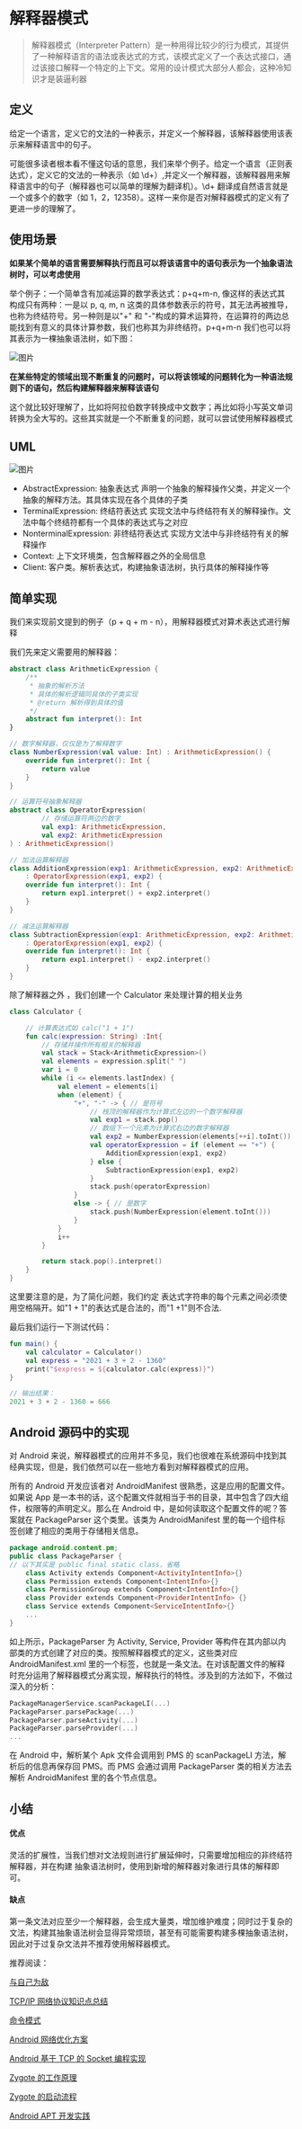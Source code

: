 # 解释器模式

> 解释器模式（Interpreter Pattern）是一种用得比较少的行为模式，其提供了一种解释语言的语法或表达式的方式，该模式定义了一个表达式接口，通过该接口解释一个特定的上下文。常用的设计模式大部分人都会，这种冷知识才是装逼利器



## 定义

给定一个语言，定义它的文法的一种表示，并定义一个解释器，该解释器使用该表示来解释语言中的句子。

可能很多读者根本看不懂这句话的意思，我们来举个例子。给定一个语言（正则表达式），定义它的文法的一种表示（如 \d+）,并定义一个解释器，该解释器用来解释语言中的句子（解释器也可以简单的理解为翻译机）。\d+ 翻译成自然语言就是一个或多个的数字（如 1，2，12358）。这样一来你是否对解释器模式的定义有了更进一步的理解了。

## 使用场景

**如果某个简单的语言需要解释执行而且可以将该语言中的语句表示为一个抽象语法树时，可以考虑使用**

举个例子：一个简单含有加减运算的数学表达式：p+q+m-n, 像这样的表达式其构成只有两种：一是以 p, q, m, n 这类的具体参数表示的符号，其无法再被推导，也称为终结符号。另一种则是以"+" 和 "-"构成的算术运算符，在运算符的两边总能找到有意义的具体计算参数，我们也称其为非终结符。p+q+m-n 我们也可以将其表示为一棵抽象语法树，如下图：

![图片](https://mmbiz.qpic.cn/sz_mmbiz_png/af0927004qr55aFtwRrjc6aun86K0TvPgiah6r6K4WMNKsaVoHsMCW98bUsN9JASKgaic3xlmkRLK1PMM4caTMqw/640?wx_fmt=png&tp=webp&wxfrom=5&wx_lazy=1&wx_co=1)

**在某些特定的领域出现不断重复的问题时，可以将该领域的问题转化为一种语法规则下的语句，然后构建解释器来解释该语句** 

这个就比较好理解了，比如将阿拉伯数字转换成中文数字；再比如将小写英文单词转换为全大写的。这些其实就是一个不断重复的问题，就可以尝试使用解释器模式

## UML

![图片](https://mmbiz.qpic.cn/sz_mmbiz_png/af0927004qr55aFtwRrjc6aun86K0TvPQSgdU7pCQurkyO3ttoWmr09KA3xZ1XZYtdQtOl3LNDQr5ApphicYYuw/640?wx_fmt=png&tp=webp&wxfrom=5&wx_lazy=1&wx_co=1)

- AbstractExpression: 抽象表达式
  声明一个抽象的解释操作父类，并定义一个抽象的解释方法。其具体实现在各个具体的子类
- TerminalExpression: 终结符表达式
  实现文法中与终结符有关的解释操作。文法中每个终结符都有一个具体的表达式与之对应
- NonterminalExpression: 非终结符表达式
  实现方文法中与非终结符有关的解释操作
- Context: 上下文环境类，包含解释器之外的全局信息
- Client: 客户类。解析表达式，构建抽象语法树，执行具体的解释操作等

## 简单实现

我们来实现前文提到的例子（p + q + m - n），用解释器模式对算术表达式进行解释

我们先来定义需要用的解释器：

```kotlin
abstract class ArithmeticExpression {
    /**
     * 抽象的解析方法
     * 具体的解析逻辑同具体的子类实现
     * @return 解析得到具体的值
     */
    abstract fun interpret(): Int
}

// 数字解释器，仅仅是为了解释数字
class NumberExpression(val value: Int) : ArithmeticExpression() {
    override fun interpret(): Int {
        return value
    }
}

// 运算符号抽象解释器
abstract class OperatorExpression(
        // 存储运算符两边的数字
        val exp1: ArithmeticExpression,
        val exp2: ArithmeticExpression
) : ArithmeticExpression()

// 加法运算解释器
class AdditionExpression(exp1: ArithmeticExpression, exp2: ArithmeticExpression)
    : OperatorExpression(exp1, exp2) {
    override fun interpret(): Int {
        return exp1.interpret() + exp2.interpret()
    }
}

// 减法运算解释器
class SubtractionExpression(exp1: ArithmeticExpression, exp2: ArithmeticExpression)
    : OperatorExpression(exp1, exp2) {
    override fun interpret(): Int {
        return exp1.interpret() - exp2.interpret()
    }
}
```

除了解释器之外 ，我们创建一个 Calculator 来处理计算的相关业务

```kotlin
class Calculator {

    // 计算表达式如 calc("1 + 1")
    fun calc(expression: String) :Int{
        // 存储并操作所有相关的解释器
        val stack = Stack<ArithmeticExpression>()
        val elements = expression.split(" ")
        var i = 0
        while (i <= elements.lastIndex) {
            val element = elements[i]
            when (element) {
                "+", "-" -> { // 是符号
                    // 栈顶的解释器作为计算式左边的一个数字解释器
                    val exp1 = stack.pop()
                    // 数组下一个元素为计算式右边的数字解释器
                    val exp2 = NumberExpression(elements[++i].toInt())
                    val operatorExpression = if (element == "+") {
                        AdditionExpression(exp1, exp2)
                    } else {
                        SubtractionExpression(exp1, exp2)
                    }
                    stack.push(operatorExpression)
                }
                else -> { // 是数字
                    stack.push(NumberExpression(element.toInt()))
                }
            }
            i++
        }

        return stack.pop().interpret()
    }
}
```

这里要注意的是，为了简化问题，我们约定 表达式字符串的每个元素之间必须使用空格隔开。如"1 + 1"的表达式是合法的，而"1 +1"则不合法.

最后我们运行一下测试代码：

```kotlin
fun main() {
    val calculator = Calculator()
    val express = "2021 + 3 + 2 - 1360"
    print("$express = ${calculator.calc(express)}")
}

// 输出结果：
2021 + 3 + 2 - 1360 = 666
```

## Android 源码中的实现

对 Android 来说，解释器模式的应用并不多见，我们也很难在系统源码中找到其经典实现，但是，我们依然可以在一些地方看到对解释器模式的应用。

所有的 Android 开发应该者对 AndroidManifest 很熟悉，这是应用的配置文件。如果说 App 是一本书的话，这个配置文件就相当于书的目录，其中包含了四大组件，权限等的声明定义。那么在 Android 中，是如何读取这个配置文件的呢？答案就在 PackageParser 这个类里。该类为 AndroidManifest 里的每一个组件标签创建了相应的类用于存储相关信息。

```kotlin
package android.content.pm;
public class PackageParser {
// 以下其实是 public final static class，省略
    class Activity extends Component<ActivityIntentInfo>{}
    class Permission extends Component<IntentInfo>{}
    class PermissionGroup extends Component<IntentInfo>{}
    class Provider extends Component<ProviderIntentInfo> {}
    class Service extends Component<ServiceIntentInfo>{}
    ...
}
```

如上所示，PackageParser 为 Activity, Service, Provider 等构件在其内部以内部类的方式创建了对应的类。按照解释器模式的定义，这些类对应 AndroidManifest.xml 里的一个标签，也就是一条文法。在对该配置文件的解释时充分运用了解释器模式分离实现，解释执行的特性。涉及到的方法如下，不做过深入的分析：

```kotlin
PackageManagerService.scanPackageLI(...)
PackageParser.parsePackage(...)
PackageParser.parseActivity(...)
PackageParser.parseProvider(...)
...  
```

在 Android 中，解析某个 Apk 文件会调用到 PMS 的 scanPackageLI 方法，解析后的信息再保存回 PMS。而 PMS 会通过调用 PackageParser 类的相关方法去解析 AndroidManifest 里的各个节点信息。

## 小结

#### 优点

灵活的扩展性，当我们想对文法规则进行扩展延伸时，只需要增加相应的非终结符解释器，并在构建 抽象语法树时，使用到新增的解释器对象进行具体的解释即可。

#### 缺点

第一条文法对应至少一个解释器，会生成大量类，增加维护难度；同时过于复杂的文法，构建其抽象语法树会显得异常烦琐，甚至有可能需要构建多棵抽象语法树，因此对于过复杂文法并不推荐使用解释器模式。

推荐阅读：



[与自己为敌](http://mp.weixin.qq.com/s?__biz=MzIzOTkwMDY5Nw==&mid=2247487292&idx=1&sn=434180b234f4152b9d6fb4066f434763&chksm=e9224e4ade55c75ca898b5c3cc7f16396692d0bc7d46f20eca40764c5c704cacb4a9eb48954d&scene=21#wechat_redirect)

[TCP/IP 网络协议知识点总结](http://mp.weixin.qq.com/s?__biz=MzIzOTkwMDY5Nw==&mid=2247487288&idx=1&sn=4eb6bc3af3a3e93f044f4a9d27426c85&chksm=e9224e4ede55c758c84b415c3691d96537e43739a8d906d93416c7bd6cd478d98a70a5a9fb1d&scene=21#wechat_redirect)

[命令模式](http://mp.weixin.qq.com/s?__biz=MzIzOTkwMDY5Nw==&mid=2247487230&idx=1&sn=16c77cde126f468a718beb0b964c9496&chksm=e9224f88de55c69e55447d9f34902aeec95a8feb7dced6100f263db0b924786260e7bafa2331&scene=21#wechat_redirect)

[Android 网络优化方案](http://mp.weixin.qq.com/s?__biz=MzIzOTkwMDY5Nw==&mid=2247487187&idx=1&sn=50a9fc46aa92ca1ca8c45a9ca2785f42&chksm=e9224fa5de55c6b3de002e270c9ed68a37166b8ea79c59a7a03b5dc46f7d3fc4b9d8e3638b62&scene=21#wechat_redirect)

[Android 基于 TCP 的 Socket 编程实现](http://mp.weixin.qq.com/s?__biz=MzIzOTkwMDY5Nw==&mid=2247487148&idx=1&sn=146eca1c4c34c6c89cb3ed66eda8f7e4&chksm=e9224fdade55c6cc80986802aa7f5e3c56bdd23cd9fe0eb4e67ffbab6f0f3f46687790385375&scene=21#wechat_redirect)

[Zygote 的工作原理](http://mp.weixin.qq.com/s?__biz=MzIzOTkwMDY5Nw==&mid=2247486990&idx=1&sn=321b49095e6c3e123a8242a5316612b7&chksm=e9224f78de55c66eb3cf5f671fc25f8f00f3263929a9feba2cb7e14ca2c195aec4195d412fe9&scene=21#wechat_redirect)

[Zygote 的启动流程](http://mp.weixin.qq.com/s?__biz=MzIzOTkwMDY5Nw==&mid=2247486946&idx=1&sn=b956e26624d620bdfbb118772bbe503a&chksm=e9224c94de55c582861d426ac531eef6da3c61aee1b5134915e1f111f42843db2dd51df691c1&scene=21#wechat_redirect)

[Android APT 开发实践](http://mp.weixin.qq.com/s?__biz=MzIzOTkwMDY5Nw==&mid=2247486905&idx=1&sn=88740a7b0075d15ad74cbec34af4879c&chksm=e9224ccfde55c5d92b0ec514cca3a0b166c18f5b9c0f1becac4b77ef298015b0aa8061405c8b&scene=21#wechat_redirect)

